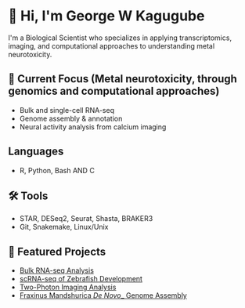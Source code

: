 # 👋 Hi, I'm George W Kagugube

I'm a Biological Scientist who specializes in applying transcriptomics, imaging, and computational approaches to understanding metal neurotoxicity.

## 🔬 Current Focus (Metal neurotoxicity, through genomics and computational approaches)
- Bulk and single-cell RNA-seq
- Genome assembly & annotation
- Neural activity analysis from calcium imaging

## Languages
- R, Python, Bash AND C 

## 🛠 Tools 
- STAR, DESeq2, Seurat, Shasta, BRAKER3
- Git, Snakemake, Linux/Unix

## 📁 Featured Projects
- [Bulk RNA-seq Analysis]([link](https://github.com/GeorgeKagugube/bulk-rnaseq-zebrafish-mouse-human))
- [scRNA-seq of Zebrafish Development](link)
- [Two-Photon Imaging Analysis](link)
- [Fraxinus Mandshurica _De Novo__ Genome Assembly](link)
